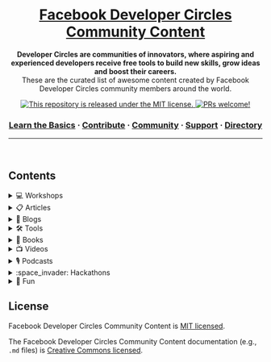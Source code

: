 <div>
  
<h1 align="center">
  <a href="https://developers.facebook.com/developercircles/">
    Facebook Developer Circles Community Content
  </a>
</h1>

<p align="center">
  <strong>Developer Circles are communities of innovators, where aspiring and experienced developers receive free tools to build new skills, grow ideas and boost their careers.</strong><br>
  These are the curated list of awesome content created by Facebook Developer Circles community members around the world.
</p>

<p align="center">
 
<a href="https://github.com/fbdevelopercircles/FbDevcCommunityContent/blob/master/LICENSE">
    <img src="https://img.shields.io/badge/license-MIT-blue.svg" alt="This repository is released under the MIT license." />
  </a>
  
  <a href="https://github.com/fbdevelopercircles/FbDevcCommunityContent/blob/master/CONTRIBUTING.md">
    <img src="https://img.shields.io/badge/PRs-welcome-brightgreen.svg" alt="PRs welcome!" />
  </a>
</p>

<h3 align="center">  
  <a href="https://www.developercircleresources.com/learningPath/open-source">Learn the Basics</a>
  <span> · </span>
  <a href="https://github.com/fbdevelopercircles/FbDevcCommunityContent/blob/master/CONTRIBUTING.md">Contribute</a>
  <span> · </span>
  <a href="https://developers.facebook.com/developercircles/join/">Community</a>
  <span> · </span>
  <a href="https://developers.facebook.com/developercircles/">Support</a>
  <span> · </span>
  <a href="https://github.com/fbdevelopercircles/FbDevcCommunityContent/blob/master/DevCGlobalDirectory.md">Directory</a>
</h3>

</div>

---

<br />

## Contents

<details>
  <summary>
    💻 Workshops
  </summary>

<br />

Useful workshop materials.

- [Git training kit](https://github.github.com/training-kit/)
- [GitHub Learning Lab](https://lab.github.com/)
- [GitHub Guides](https://guides.github.com/)
- [Basic Javascript](https://github.com/bpesquet/thejsway)
- [React Router](https://github.com/DevCBali/react-router-workshop) \*Bahasa Indonesia
- [Frontend Workshop from HTML/CSS/JS to TypeScript/React/Redux](https://github.com/microsoft/frontend-bootcamp)
- [NodeSchool](https://nodeschool.io/)
</details>

<details>
  <summary>
    📋 Articles
  </summary>

<br />

Useful articles and learning resources.

- [Awesome Developer Resources](https://nelsonmichael.dev/awesome-developer-resources-ckcrin0gg00khpms1gbue38dz)
- [DevC Resources CMS](https://developercircleresources.com/)
- [5 Steps to Overcoming Deployment Anxiety with Error Monitoring](https://scotch.io/bar-talk/5-steps-to-overcoming-deployment-anxiety-with-error-monitoring)
- [5 Reasons Why You Should Find the Time for Mentoring](https://mmaksimovic.dev/5-reasons-why-you-should-find-the-time-for-mentoring-cju3tarp4007gqcs19cxysfo7)
- [Byte Sized Computer Science: Order of Operations](https://scotch.io/tutorials/byte-sized-computer-science-order-of-operations)
- [Handling File Uploads in GraphQL and Vue](https://scotch.io/tutorials/handling-file-uploads-in-graphql-and-vue)
- [Isomorphic Rendering on the JAMstack](https://www.hawksworx.com/blog/isomorphic-rendering-on-the-jam-stack/)
- [Dynamic product management in a static e-commerce workflow](https://www.contentful.com/blog/2016/02/10/snipcart-middleman-contentful)
- [Secure and Scalable: An Introduction to JAMstack](https://scotch.io/tutorials/secure-and-scalable-an-introduction-to-jamstack)
- [New to JAMstack? Everything You Need to Know to Get Started](https://snipcart.com/blog/jamstack)
- [Zero to HTTP/2 with AWS and Hugo](https://habd.as/zero-to-http-2-aws-hugo/)
- [JAMstack Basics: How to Create a Gatsby Starter with Contentful and Deploy to Netlify](https://itnext.io/jamstack-basics-how-to-create-a-gatsby-starter-with-contentful-and-deploy-to-netlify-846354cc74bc)
- [JAMstack vs Isomorphic Server Side Rendering](https://www.netlify.com/blog/2017/06/06/jamstack-vs-isomorphic-server-side-rendering/)
- [A step by step guide to your first CLI(Command Line Interface) app using Node.js](https://blog.greenroots.info/a-step-by-step-guide-to-your-first-clicommand-line-interface-app-using-nodejs-cjvm6woau000mkvs1sd8u3qxm)
- [New to JAMstack? How to make a site from A to Z](https://www.netlify.com/blog/2016/11/15/new-to-jamstack-how-to-make-a-site-from-a-to-z/)
- [From WordPress to JAMstack: How to make your website 10x faster](https://hackernoon.com/from-wordpress-to-jamstack-how-to-make-your-website-10x-faster-e363abc46e2d)
- [JAMstack: The What, The Why and The How](https://scotch.io/tutorials/jamstack-the-what-the-why-and-the-how)
- [Adopting the JAMStack: Building CMS-backed static websites with Vue or React](https://www.codegram.com/blog/a-jamstack-journey-headless-content-management-with-vue-react/)
- [Build a JAMstack Personal Blog with Headless Ghost 2.0 CMS & Gatsby](https://josebrowne.com/tutorial-static-blog-using-headless-ghost-2-0-gatsby-netlify/)
- [How to Build a JAMstack Website using Vue.js, Nuxt.js and Cosmic JS](https://cosmicjs.com/articles/how-to-build-a-jamstack-website-using-vuejs-nuxtjs-and-cosmic-js-jws3mpy1)
- [A Ghost Demo: How to Go Headless with Ghost CMS [Tutorial]](https://hashnode.com/post/a-ghost-demo-how-to-go-headless-with-ghost-cms-tutorial-cjy4fxmmr0001rts1pyp2ch2s)
- [Next.js E-Commerce Tutorial: Quick Shopping Cart Integration](https://hashnode.com/post/nextjs-e-commerce-tutorial-quick-shopping-cart-integration-cjy074x9l0017zxs17tn6yp4d)
- [How to Build a Blog using React Static and Cosmic JS](https://sumitkharche.hashnode.dev/how-to-build-a-blog-using-react-static-and-cosmic-js-cjxewj3xa000kjms1c9s0qaae)
- [How to build a Static Serverless Blog for Free😇](https://sujaykundu.hashnode.dev/how-to-build-a-static-serverless-blog-for-free-cjwgqd96u001ezws1v8linwdk)
- [Why Building with a JAMstack is Awesome](https://blog.angularindepth.com/why-building-with-a-jamstack-is-awesome-49618fd21198)
- [Maximizing Your Professional Value, from Junior to Leader](https://hashnode.com/post/maximizing-your-professional-value-from-junior-to-leader-ck113mwvf000xmus1bpcke702)
- [How to Launch a Side Project from Zero](https://sitepoint.hashnode.dev/how-to-launch-a-side-project-from-zero-cjznmdrs4001tcws1n2guubk3)
- [Tech Interview Handbook](https://yangshun.github.io/tech-interview-handbook/)
- [Front End Interview Handbook](https://yangshun.github.io/front-end-interview-handbook/)
- [Front-end Developer Handbook](https://thoughtworksinc.github.io/front-end-handbook/en/index.html)
- [Prepare for your next interview](https://github.com/Nabagata/interview-prep)
- [The Deno Handbook](https://flaviocopes.com/deno/)
- [Why you should be using JAMSTACK](https://blog.logrocket.com/why-you-should-be-using-jamstack/)
- [Web development Technologies](https://www.tutorialspoint.com/web_development_tutorials.htm)
- [Spark AR tutorials](https://sparkar.facebook.com/ar-studio/learn/tutorials/)
- [How to learn React.js in 2020 ](https://www.robinwieruch.de/learn-react-js)
- [How to deploy a create react app to Github pages](https://reactgo.com/deploy-react-app-github-pages/)

</details>

<details>
  <summary>
    📝 Blogs
  </summary>

<br />

- [Wisdom Geek](https://www.wisdomgeek.com) - Web development and data science related posts
- [https://bolajiayodeji.com/](https://bolajiayodeji.com/) - Web development, JavaScript and JAMstack related posts
- [https://bolajiayodeji.com/](https://bolajiayodeji.com) - Web development, JavaScript and JAMstack related posts
- [Free Code Camp](https://www.freecodecamp.org) - Software development related posts
- [CSS Tricks](https://css-tricks.com) - CSS related posts
- [DEV.to](https://dev.to) - The All in One Blogs Portal for Developers
- [LogRocket Blog](https://blog.logrocket.com/) - For Frontend Developers and Web App Engineers
- [Hashnode](https://hashnode.com/) - A one-stop platform to start blogging as a developer.
- [Blogs by DevC Nairobi](https://medium.com/devcnairobi) - Technical articles by Facebook for Developers Circle Nairobi
- [GitHub Blog](https://github.blog/) - Regular updates, ideas, and inspiration from GitHub to help developers build and design software.
- [WhatsApp Blog](https://blog.whatsapp.com/) - New features updates by Whatsapp and guides on using WhatsApp business.
- [Facebook for Media](https://web.facebook.com/facebookmedia/blog) - Friendly tips and news on using facebook features
- [Nextjs blog](https://nextjs.org/blog) - Javascript, React(using Nextjs framework), Nextjs
- [Gatsby](https://www.gatsbyjs.org/blog/) - JavaScript, React(using gatsby framework), Gatsby
- [WebDev Trick](https://webdevtrick.com/) - HTML, CSS, JQuery designs.
- [React blog](https://reactjs.org/blog/2020/02/26/react-v16.13.0.html) - Reactjs blog
- [Codepen Blog](https://blog.codepen.io/) - A blog about the ins and outs of running a web software business.
- [Airbnb Engineering Blog](https://airbnb.io/) - A blog about Airbnb's Engineering and Data Science Structure
- [R2D3](http://www.r2d3.us/visual-intro-to-machine-learning-part-1/) - A visually pleasing way of understanding machine learning
- [Facebook AI Blog](https://ai.facebook.com/blog) - A blog on researches and open source projects at Facebook AI.
- [Stephen Jude's Blog](http://stephenjude.me/) - Everything about PHP, Laravel and the Web
- [Chrome Developers Blog](https://web.dev/blog/) - Everything you need to know about building for the modern web
- [IBM's Data and AI Blogs](https://www.ibm.com/analytics/blogs) - A blog on machine learning, artificial intelligence and relevant hot topics
- [Wesbos](https://wesbos.com/blog) - A blog on JavaScript, it's libraries and frameworks
- [Wake Up And Code](https://wakeupandcode.com/aspnetcore/) - An awesome blog series on ASP.NET Core 
</details>

<details>
  <summary>
    🛠 Tools
  </summary>
  
<br />

- [Graph API Explorer](https://developers.facebook.com/tools/explorer/) - Test, create, and authenticate API calls and debug responses.
- [Sharing Debugger](https://developers.facebook.com/tools/debug/sharing/) - Preview how your content will look when it's shared to Facebook.
- [JetBrains Tools App](https://www.jetbrains.com/toolbox/) - Manage installed JetBrains tools, download new ones and open recent projects.
- [StaticGen](https://www.staticgen.com/) - A List of Static Site Generators for JAMstack Sites
- [Headless CMS](https://headlesscms.org/) - A List of Content Management Systems for JAMstack Sites
- [Netlify](https://www.netlify.com/) - Everything you need to build fast, modern websites from local development to global deployment.
- [Heroku](https://www.heroku.com/) - Heroku is a platform as a service (PaaS) that enables developers to build, run, host, and operate applications entirely in the cloud.
- [Postman](https://www.getpostman.com/) - The Collaboration Platform for API Development
- [Insomnia](https://insomnia.rest/) - API Design Platform and REST Client
- [StaticKit](https://statickit.com/) - Form Hosting for JAMstack Sites
- [Vercel](https://vercel.com/) - The easiest way to deploy websites
- [Babel](https://babeljs.io/) - A JS compiler and toolchain to convert ECMAScript 2015+ code into a backwards compatible version of JavaScript in current and older browsers or environments.
- [Disqus](https://disqus.com/) - Blog comment hosting service for your JAMstack sites
- [NetlifyCMS](https://www.netlifycms.org/) - Headless CMS content management for your Git workflow
- [Carbon](https://carbon.now.sh/) - Create and share beautiful images of your source code.
- [Parcel](https://parceljs.org/) - Blazing fast, zero configuration web application bundler
- [Emotion](https://emotion.sh/docs/introduction) - A CSS-in-JS library that promises users a high level of performance and flexibility.
- [Create React App](https://github.com/facebook/create-react-app) - Create React apps with no build configurations.
- [Swagger](https://swagger.io/) - Design and document APIs compatible with OpenAPI specification.
- [StackEdit](https://stackedit.io/) - In-browser Markdown editor
- [CodeSandBox](https://codesandbox.io/) - An Online IDE for rapid web development with live preview and support for npm packages. 

</details>

<details>
  <summary>
    📖 Books
  </summary>

<br />

- [The Clean Coder](https://www.goodreads.com/book/show/10284614-the-clean-coder), by Robert C. Martin
- [Clean Code](https://www.goodreads.com/book/show/3735293-clean-code), by Robert C. Martin
- [The Pragmatic Programmer](https://www.goodreads.com/book/show/4099.The_Pragmatic_Programmer), by Andy Hunt, Dave Thomas
- [Cracking the Coding Interview](https://www.goodreads.com/book/show/12544648-cracking-the-coding-interview), by Gayle Laakmann McDowell
- [The Effective Engineer](https://www.goodreads.com/book/show/25238425-the-effective-engineer), by Edmond Lau
- [The Developer's Guide to Content Creation](https://www.developersguidetocontent.com/), by Stephanie Morillo
- [The Developer's Guide to Creating a Successful Blog](https://gumroad.com/l/successfulblog), by Flavio Copes
- [Technical Writing for Dummies](http://www.amazon.co.uk/Technical-Writing-Dummies-Sheryl-Lindsell-Roberts/dp/0764553089/), by Sheryl Lindsell-Roberts
- [The Handbook of Technical Writing](https://www.amazon.com/dp/1457675528), by Gerald J. Alre
- [You Dont Know JS](https://github.com/getify/You-Dont-Know-JS/blob/2nd-ed/README.md), by Kyle Simpson
- [JavaScript: The Good Parts](https://www.oreilly.com/library/view/javascript-the-good/9780596517748/)
- [Eloquent JavaScript Modern Introduction Programming](https://eloquentjavascript.net/), by Marijn Haverbeke
- [Cracking the Code to a Successful Interview](https://www.amazon.com/Cracking-Code-Successful-Interview-Top-Level/dp/1504760883), by Evan Pellett
- [Guide to Competitive Programming](https://www.pdfdrive.com/guide-to-competitive-programming-learning-and-improving-algorithms-through-contests-e187746875.html), by Antti Laaksonen
- [Pure React: Learn to think in React](https://purereact.com/), by Dave Ceddia

- [Starting out with Python](https://www.pearson.com/us/higher-education/program/Gaddis-Starting-Out-with-Python-plus-My-Lab-Programming-with-Pearson-e-Text-Access-Card-Package-3rd-Edition/PGM9873.html?tab=contents), by Tony Gaddis
- [Road To Redux](https://www.roadtoredux.com/), by Robin Wieruch
- [ReactJS Notes For Professionals](https://books.goalkicker.com/ReactJSBook/), Stack Overflow


</details>
<details>
  <summary>
    📺 Videos
  </summary>

<br />

- [Contributing to Open Source for the first time](https://www.youtube.com/watch?v=c6b6B9oN4Vg), by Cami Williams
- [Deep Dive into Git](https://www.youtube.com/watch?v=dBSHLb1B8sw), by Edward Thomson
- [GraphQL: The Mental Model](https://www.youtube.com/watch?v=zWhVAN4Tg6M), by Dhaivat Pandya
- [You need an API: Now what?](https://www.youtube.com/watch?v=uWOWTwJA4rc), by Erin McKean
- [The All Powerful Front End Developer](https://www.youtube.com/watch?v=grSxHfGoaeg), by Chris Coyier
- [Frontend for a server-less stack](https://www.youtube.com/watch?v=XpveOehxvoM), by Brian Douglas
- [Why static types in Javascript?](https://www.youtube.com/watch?v=E5y2dozTkZU), by Preethi Kasireddy
- [Using Elm to Prototype and Build Web Applications](https://www.youtube.com/watch?v=Lmg9v2U6-y4), by David Calavera
- [Cracking the Coding Interview](https://www.youtube.com/playlist?list=PLI1t_8YX-ApvFsH-DaFmAmdJboAnbg08P), by Gayle Laakmann McDowell
- [CS50 Lectures 2019](https://www.youtube.com/playlist?list=PLhQjrBD2T381L3iZyDTxRwOBuUt6m1FnW), by David J. Malan
- [Streamelopers](http://bit.ly/streamelopersub) Community tech talks in spanish
- [Top 10 Best VS Code Extensions for developers](https://www.youtube.com/watch?v=c5GAS_PMXDs),by codeSTACKr
- [Learn React JS](https://www.youtube.com/watch?v=DLX62G4lc44), a full course for beginners by freeCodeCamp.org
- [Grit, the power of passion and perseverance](https://www.youtube.com/watch?v=H14bBuluwB8) by Angela Lee Duckworth
- [Growth vs Fixed Mindset](https://www.youtube.com/watch?v=KUWn_TJTrnU) animated video by Sprouts  
- [Make Your Own 3D Instagram Filters │Spark AR Basics Tutorial](https://www.youtube.com/watch?v=mIt2fdjExy0),by Black Mixture

</details>

<details>
  <summary>
    🎙 Podcasts
  </summary>

<br />

- [The Diff](https://thediffpodcast.com/) - The Diff showcases the program, the projects and the people that drive the mission of building open source community.
- [Software Engineering Daily](https://softwareengineeringdaily.com/) - Features daily interviews about technical software topics.
- [JAMstack Radio](https://www.netlify.com/tags/podcast/) - Exploring the Jamstack, static sites, and the future of Web Development.
- [Syntax.fm](https://syntax.fm/) - A Tasty Treats podcast for Web Developers.
- [Full Stack Radio](http://www.fullstackradio.com/) - Covering everything from product design and UI/UX to unit testing and system administration.
- [Shop Talk](https://shoptalkshow.com/) - About building websites.
- [JavaScript Jabber](https://devchat.tv/js-jabber/) - The JavaScript lovers podcast.
- [React Podcast](https://reactpodcast.simplecast.fm/) - Conversations about React with your favorite developers.
- [Code Newbie](https://www.codenewbie.org/podcast) - Stories from people on their coding journey.
- [Ladybug Podcast](https://ladybug.dev/) - Women debugging the tech industry.
- [GraphQL Radio](https://graphqlradio.com/) - About the GraphQL ecosystem. Monthly talks with experienced developers and experts.
- [Front End Happy Hour](https://frontendhappyhour.com/) - Featuring of engineers from Netflix, Twitch, & Atlassian talking things Front End development.
- [Go Figure](https://gofigure.go-jek.com/) - A podcast discussing the inner workings of tech companies.
- [The Stack Overflow Podcast](https://stackoverflow.blog/podcast/) - The Stack Overflow Podcast is a twice-weekly conversation about working in software development, learning to code, and the art and culture of computer programming.
- [Google Cloud Platform Podcast](https://www.gcppodcast.com/) - Weekly updates on Cloud Platform professionals, answer some of your burning questions, and introduce you to cool new things!
- [Artificial Intelligence: AI Podcast](https://lexfridman.com/ai/) - A series of conversations about technology, science, and the human condition.
- [Software Engineering](https://www.se-radio.net/) - A podcast targeted at the professional software developer managed by the volunteers and staff of IEEE Software.
- [The Changelog](https://changelog.com/podcast)- The Changelog mainly discusses topics related to open source software.
- [This Developer's Life](https://daraoladapo.com/thisdevlife/) - A Podcast about developer work and life balance.
- [DataFramed](https://www.datacamp.com/community/podcast) - A DataCamp’s official podcast.they approache this question from the perspective of what problems Data Science tries to solve instead of what definition fits it best etc...
</details>

<details>
  <summary>
    :space_invader: Hackathons
  </summary>
  
<br /> 

- [Devpost](https://devpost.com/) - An awesome place for hackathons.
- [hackathon.io](https://www.hackathon.io/events) - A place where lots of hackathons are hosted.
</details>

<details>
  <summary>
    🎊 Fun
  </summary>

<br />

Useful fun activities that can be done at the meetup/events/activities.

- [Git reference tool](https://ohshitgit.com/) - FAQ site for Git commands.
- [Kahoot](https://kahoot.com/) - Kahoot! brings engagement and fun to your events and makes learning awesome.
- [Wheel Of Names](https://wheelofnames.com/) - Random name picker with Wheel Of Fortunes style animation.
- [AirConsole](https://www.airconsole.com/) - Multiplayer browser games with your smartphones as the gamepads.
- [Gartic](https://gartic.io/) - Pictionary-inspired games that can be played online
- [DevSwag](https://devswag.io/) - FREE Swag for developers!
- [Mentimeter](https://www.mentimeter.com/) - Mentimeter is a good way to engage the community live and understand them using it's analytical dashboard.
- [QuizBreaker](https://www.quizbreaker.com/) - A scheduled virtual team building quiz delivered in inbox. Can be a good ice breaker.
- [TypeRacer](https://play.typeracer.com/) - TypeRacer is a fun way to engage people during a meetup while improving their typing skills.
</details>

## License

Facebook Developer Circles Community Content is [MIT licensed](./LICENSE).

The Facebook Developer Circles Community Content documentation (e.g., `.md` files) is [Creative Commons licensed](./LICENSE-docs).

